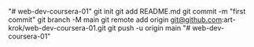 "# web-dev-coursera-01"  git init git add README.md git commit -m "first commit" git branch -M main git remote add origin git@github.com:art-krok/web-dev-coursera-01.git git push -u origin main
"# web-dev-coursera-01" 
